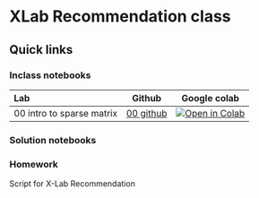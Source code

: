 # XLab Recommendation class

## Quick links
### Inclass notebooks

|   Lab   | Github  | Google colab |
|:----| :----: |:----:|
|00 intro to sparse matrix       |  [00 github](solution_notebooks/00_intro_sparse_matrix.ipynb) | [![Open in Colab](https://colab.research.google.com/assets/colab-badge.svg)](https://colab.research.google.com/github/biodatlab/xlab-recommendation/blob/main/inclass_notebooks/00_intro_sparse_matrix.ipynb) |

### Solution notebooks

### Homework


Script for X-Lab Recommendation
